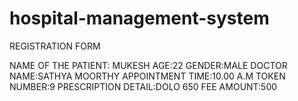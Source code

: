 # hospital-management-system


REGISTRATION FORM

NAME OF THE PATIENT: MUKESH
AGE:22
GENDER:MALE
DOCTOR NAME:SATHYA MOORTHY
APPOINTMENT TIME:10.00 A.M
TOKEN NUMBER:9
PRESCRIPTION DETAIL:DOLO 650
FEE AMOUNT:500
